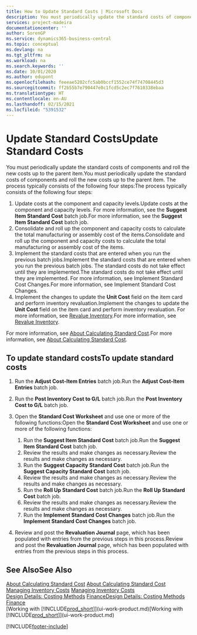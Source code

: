 ```yaml
---
title: How to Update Standard Costs | Microsoft Docs
description: You must periodically update the standard costs of components and roll the new costs up to the parent item.
services: project-madeira
documentationcenter: ''
author: SorenGP
ms.service: dynamics365-business-central
ms.topic: conceptual
ms.devlang: na
ms.tgt_pltfrm: na
ms.workload: na
ms.search.keywords: ''
ms.date: 10/01/2020
ms.author: edupont
ms.openlocfilehash: feeeae5202cfc5ab0bccf1552ce74f74708445d3
ms.sourcegitcommit: ff2b55b7e790447e0c1fcd5c2ec7f7610338ebaa
ms.translationtype: HT
ms.contentlocale: en-AU
ms.lasthandoff: 02/15/2021
ms.locfileid: "5391532"
---
```

# <a name="update-standard-costs"></a><span data-ttu-id="90a1e-103">Update Standard Costs</span><span class="sxs-lookup"><span data-stu-id="90a1e-103">Update Standard Costs</span></span>
<span data-ttu-id="90a1e-104">You must periodically update the standard costs of components and roll the new costs up to the parent item.</span><span class="sxs-lookup"><span data-stu-id="90a1e-104">You must periodically update the standard costs of components and roll the new costs up to the parent item.</span></span> <span data-ttu-id="90a1e-105">The process typically consists of the following four steps:</span><span class="sxs-lookup"><span data-stu-id="90a1e-105">The process typically consists of the following four steps:</span></span>  

1.  <span data-ttu-id="90a1e-106">Update costs at the component and capacity levels.</span><span class="sxs-lookup"><span data-stu-id="90a1e-106">Update costs at the component and capacity levels.</span></span> <span data-ttu-id="90a1e-107">For more information, see the **Suggest Item Standard Cost** batch job.</span><span class="sxs-lookup"><span data-stu-id="90a1e-107">For more information, see the **Suggest Item Standard Cost** batch job.</span></span>  
2.  <span data-ttu-id="90a1e-108">Consolidate and roll up the component and capacity costs to calculate the total manufacturing or assembly cost of the items.</span><span class="sxs-lookup"><span data-stu-id="90a1e-108">Consolidate and roll up the component and capacity costs to calculate the total manufacturing or assembly cost of the items.</span></span>  
3.  <span data-ttu-id="90a1e-109">Implement the standard costs that are entered when you run the previous batch jobs.</span><span class="sxs-lookup"><span data-stu-id="90a1e-109">Implement the standard costs that are entered when you run the previous batch jobs.</span></span> <span data-ttu-id="90a1e-110">The standard costs do not take effect until they are implemented.</span><span class="sxs-lookup"><span data-stu-id="90a1e-110">The standard costs do not take effect until they are implemented.</span></span> <span data-ttu-id="90a1e-111">For more information, see Implement Standard Cost Changes.</span><span class="sxs-lookup"><span data-stu-id="90a1e-111">For more information, see Implement Standard Cost Changes.</span></span>  
4.  <span data-ttu-id="90a1e-112">Implement the changes to update the **Unit Cost** field on the item card and perform inventory revaluation.</span><span class="sxs-lookup"><span data-stu-id="90a1e-112">Implement the changes to update the **Unit Cost** field on the item card and perform inventory revaluation.</span></span> <span data-ttu-id="90a1e-113">For more information, see [Revalue Inventory](inventory-how-revalue-inventory.md).</span><span class="sxs-lookup"><span data-stu-id="90a1e-113">For more information, see [Revalue Inventory](inventory-how-revalue-inventory.md).</span></span>  

<span data-ttu-id="90a1e-114">For more information, see [About Calculating Standard Cost](finance-about-calculating-standard-cost.md).</span><span class="sxs-lookup"><span data-stu-id="90a1e-114">For more information, see [About Calculating Standard Cost](finance-about-calculating-standard-cost.md).</span></span>  
## <a name="to-update-standard-costs"></a><span data-ttu-id="90a1e-115">To update standard costs</span><span class="sxs-lookup"><span data-stu-id="90a1e-115">To update standard costs</span></span>  
1.  <span data-ttu-id="90a1e-116">Run the **Adjust Cost-Item Entries** batch job.</span><span class="sxs-lookup"><span data-stu-id="90a1e-116">Run the **Adjust Cost-Item Entries** batch job.</span></span>  
2.  <span data-ttu-id="90a1e-117">Run the **Post Inventory Cost to G/L** batch job.</span><span class="sxs-lookup"><span data-stu-id="90a1e-117">Run the **Post Inventory Cost to G/L** batch job.</span></span>  
3.  <span data-ttu-id="90a1e-118">Open the **Standard Cost Worksheet** and use one or more of the following functions:</span><span class="sxs-lookup"><span data-stu-id="90a1e-118">Open the **Standard Cost Worksheet** and use one or more of the following functions:</span></span>  

    1.  <span data-ttu-id="90a1e-119">Run the **Suggest Item Standard Cost** batch job.</span><span class="sxs-lookup"><span data-stu-id="90a1e-119">Run the **Suggest Item Standard Cost** batch job.</span></span>  
    2.  <span data-ttu-id="90a1e-120">Review the results and make changes as necessary.</span><span class="sxs-lookup"><span data-stu-id="90a1e-120">Review the results and make changes as necessary.</span></span>  
    3.  <span data-ttu-id="90a1e-121">Run the **Suggest Capacity Standard Cost** batch job.</span><span class="sxs-lookup"><span data-stu-id="90a1e-121">Run the **Suggest Capacity Standard Cost** batch job.</span></span>  
    4.  <span data-ttu-id="90a1e-122">Review the results and make changes as necessary.</span><span class="sxs-lookup"><span data-stu-id="90a1e-122">Review the results and make changes as necessary.</span></span>
    5. <span data-ttu-id="90a1e-123">Run the **Roll Up Standard Cost** batch job.</span><span class="sxs-lookup"><span data-stu-id="90a1e-123">Run the **Roll Up Standard Cost** batch job.</span></span>
    6.  <span data-ttu-id="90a1e-124">Review the results and make changes as necessary.</span><span class="sxs-lookup"><span data-stu-id="90a1e-124">Review the results and make changes as necessary.</span></span>
    7.  <span data-ttu-id="90a1e-125">Run the **Implement Standard Cost Changes** batch job.</span><span class="sxs-lookup"><span data-stu-id="90a1e-125">Run the **Implement Standard Cost Changes** batch job.</span></span>  
4.  <span data-ttu-id="90a1e-126">Review and post the **Revaluation Journal** page, which has been populated with entries from the previous steps in this process.</span><span class="sxs-lookup"><span data-stu-id="90a1e-126">Review and post the **Revaluation Journal** page, which has been populated with entries from the previous steps in this process.</span></span>  

## <a name="see-also"></a><span data-ttu-id="90a1e-127">See Also</span><span class="sxs-lookup"><span data-stu-id="90a1e-127">See Also</span></span>  
 <span data-ttu-id="90a1e-128">[About Calculating Standard Cost](finance-about-calculating-standard-cost.md) </span><span class="sxs-lookup"><span data-stu-id="90a1e-128">[About Calculating Standard Cost](finance-about-calculating-standard-cost.md) </span></span>  
 <span data-ttu-id="90a1e-129">[Managing Inventory Costs](finance-manage-inventory-costs.md) </span><span class="sxs-lookup"><span data-stu-id="90a1e-129">[Managing Inventory Costs](finance-manage-inventory-costs.md) </span></span>  
 <span data-ttu-id="90a1e-130">[Design Details: Costing Methods](design-details-costing-methods.md) [Finance](finance.md)</span><span class="sxs-lookup"><span data-stu-id="90a1e-130">[Design Details: Costing Methods](design-details-costing-methods.md) [Finance](finance.md)</span></span>  
 <span data-ttu-id="90a1e-131">[Working with [!INCLUDE[prod_short](includes/prod_short.md)]](ui-work-product.md)</span><span class="sxs-lookup"><span data-stu-id="90a1e-131">[Working with [!INCLUDE[prod_short](includes/prod_short.md)]](ui-work-product.md)</span></span>  


[!INCLUDE[footer-include](includes/footer-banner.md)]